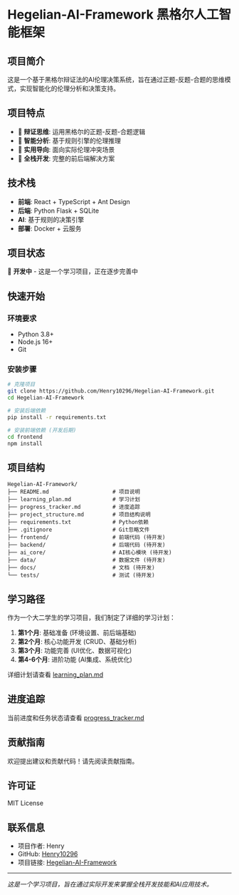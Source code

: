 # Hegelian-AI-Framework 黑格尔人工智能框架

## 项目简介
这是一个基于黑格尔辩证法的AI伦理决策系统，旨在通过正题-反题-合题的思维模式，实现智能化的伦理分析和决策支持。

## 项目特点
- 🔄 **辩证思维**: 运用黑格尔的正题-反题-合题逻辑
- 🧠 **智能分析**: 基于规则引擎的伦理推理
- 🎯 **实用导向**: 面向实际伦理冲突场景
- 📱 **全栈开发**: 完整的前后端解决方案

## 技术栈
- **前端**: React + TypeScript + Ant Design
- **后端**: Python Flask + SQLite
- **AI**: 基于规则的决策引擎
- **部署**: Docker + 云服务

## 项目状态
🚧 **开发中** - 这是一个学习项目，正在逐步完善中

## 快速开始

### 环境要求
- Python 3.8+
- Node.js 16+
- Git

### 安装步骤
```bash
# 克隆项目
git clone https://github.com/Henry10296/Hegelian-AI-Framework.git
cd Hegelian-AI-Framework

# 安装后端依赖
pip install -r requirements.txt

# 安装前端依赖 (开发后期)
cd frontend
npm install
```

## 项目结构
```
Hegelian-AI-Framework/
├── README.md                    # 项目说明
├── learning_plan.md             # 学习计划
├── progress_tracker.md          # 进度追踪
├── project_structure.md         # 项目结构说明
├── requirements.txt             # Python依赖
├── .gitignore                   # Git忽略文件
├── frontend/                    # 前端代码 (待开发)
├── backend/                     # 后端代码 (待开发)
├── ai_core/                     # AI核心模块 (待开发)
├── data/                        # 数据文件 (待开发)
├── docs/                        # 文档 (待开发)
└── tests/                       # 测试 (待开发)
```

## 学习路径
作为一个大二学生的学习项目，我们制定了详细的学习计划：

1. **第1个月**: 基础准备 (环境设置、前后端基础)
2. **第2个月**: 核心功能开发 (CRUD、基础分析)
3. **第3个月**: 功能完善 (UI优化、数据可视化)
4. **第4-6个月**: 进阶功能 (AI集成、系统优化)

详细计划请查看 [learning_plan.md](learning_plan.md)

## 进度追踪
当前进度和任务状态请查看 [progress_tracker.md](progress_tracker.md)

## 贡献指南
欢迎提出建议和贡献代码！请先阅读贡献指南。

## 许可证
MIT License

## 联系信息
- 项目作者: Henry
- GitHub: [Henry10296](https://github.com/Henry10296)
- 项目链接: [Hegelian-AI-Framework](https://github.com/Henry10296/Hegelian-AI-Framework)

---
*这是一个学习项目，旨在通过实际开发来掌握全栈开发技能和AI应用技术。*